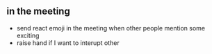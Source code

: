 ## in the meeting
- send react emoji in the meeting when other people mention some exciting
- raise hand if I want to interupt other